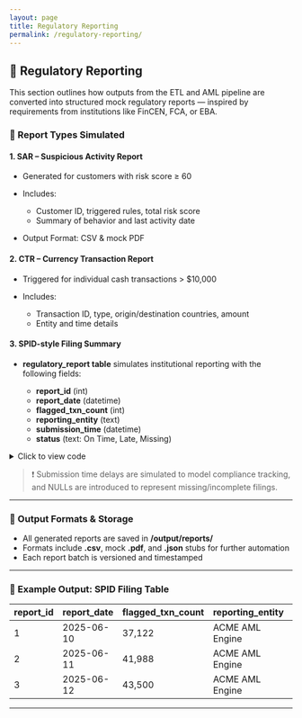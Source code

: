 ```yaml
---
layout: page
title: Regulatory Reporting
permalink: /regulatory-reporting/
---
```


## 📄 Regulatory Reporting

This section outlines how outputs from the ETL and AML pipeline are converted into structured mock regulatory reports — inspired by requirements from institutions like FinCEN, FCA, or EBA.

### 🧾 Report Types Simulated

#### 1. **SAR – Suspicious Activity Report**

- Generated for customers with risk score ≥ 60
- Includes:

  - Customer ID, triggered rules, total risk score
  - Summary of behavior and last activity date
- Output Format: CSV & mock PDF

#### 2. **CTR – Currency Transaction Report**

- Triggered for individual cash transactions > \$10,000
- Includes:

  - Transaction ID, type, origin/destination countries, amount
  - Entity and time details

#### 3. **SPID-style Filing Summary**

- **regulatory_report table** simulates institutional reporting with the following fields:

  - **report_id** (int)
  - **report_date** (datetime)
  - **flagged_txn_count** (int)
  - **reporting_entity** (text)
  - **submission_time** (datetime)
  - **status** (text: On Time, Late, Missing)

<details>
<summary>Click to view code</summary>
<pre class="overflow-x-auto bg-gray-800 text-green-400 p-4 rounded-md text-sm font-mono"><code class="SQL">
CREATE TABLE regulatory_report AS
SELECT 
    ROW_NUMBER() OVER () AS report_id,
    DATE(triggered_at) AS report_date,
    COUNT(*) AS flagged_txn_count,
    'ACME AML Engine' AS reporting_entity,
    DATETIME(triggered_at, '+' || ROUND(RANDOM() % 48) || ' hours') AS submission_time,
    CASE
        WHEN submission_time <= DATETIME(report_date, '+24 hours') THEN 'On Time'
        WHEN submission_time IS NULL THEN 'Missing'
        ELSE 'Late'
    END AS status
FROM flagged_txns
GROUP BY report_date;
</code></pre>
</details>

> ❗ Submission time delays are simulated to model compliance tracking, and NULLs are introduced to represent missing/incomplete filings.

---

### 📂 Output Formats & Storage

- All generated reports are saved in **/output/reports/**
- Formats include **.csv**, mock **.pdf**, and **.json** stubs for further automation
- Each report batch is versioned and timestamped

---

### 📌 Example Output: SPID Filing Table

| report_id | report_date | flagged_txn_count | reporting_entity | submission_time    | status  |
| ---------- | ------------ | ------------------- | ----------------- | ------------------- | ------- |
| 1          | 2025-06-10   | 37,122              | ACME AML Engine   | 2025-06-10 13:45:00 | On Time |
| 2          | 2025-06-11   | 41,988              | ACME AML Engine   | 2025-06-12 17:20:00 | Late    |
| 3          | 2025-06-12   | 43,500              | ACME AML Engine   | *(NULL)*            | Missing |

---
